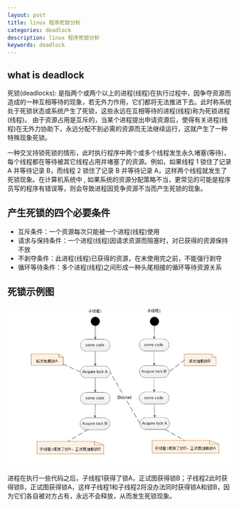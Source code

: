 ```yaml
---
layout: post
title: linux 程序死锁分析
categories: deadlock
description: linux 程序死锁分析
keywords: deadlock
---
```


## what is deadlock

死锁(deadlocks): 是指两个或两个以上的进程(线程)在执行过程中，因争夺资源而造成的一种互相等待的现象，若无外力作用，它们都将无法推进下去。此时称系统处于死锁状态或系统产生了死锁，这些永远在互相等待的进程(线程)称为死锁进程(线程)。 由于资源占用是互斥的，当某个进程提出申请资源后，使得有关进程(线程)在无外力协助下，永远分配不到必需的资源而无法继续运行，这就产生了一种特殊现象死锁。

一种交叉持锁死锁的情形，此时执行程序中两个或多个线程发生永久堵塞(等待)，每个线程都在等待被其它线程占用并堵塞了的资源。例如，如果线程 1 锁住了记录 A 并等待记录 B，而线程 2 锁住了记录 B 并等待记录 A，这样两个线程就发生了死锁现象。在计算机系统中 , 如果系统的资源分配策略不当，更常见的可能是程序员写的程序有错误等，则会导致进程因竞争资源不当而产生死锁的现象。

## 产生死锁的四个必要条件

* 互斥条件：一个资源每次只能被一个进程(线程)使用
* 请求与保持条件：一个进程(线程)因请求资源而阻塞时，对已获得的资源保持不放
* 不剥夺条件：此进程(线程)已获得的资源，在末使用完之前，不能强行剥夺
* 循环等待条件：多个进程(线程)之间形成一种头尾相接的循环等待资源关系

## 死锁示例图

![dead_lock](dead_lock.png)

进程在执行一些代码之后，子线程1获得了锁A，正试图获得锁B；子线程2此时获得锁B，正试图获得锁A，这样子线程1和子线程2将没办法同时获得锁A和锁B，因为它们各自被对方占有，永远不会释放，从而发生死锁现象。
